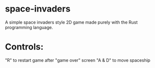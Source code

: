 # space-invaders
A simple space invaders style 2D game made purely with the Rust programming language.

# Controls: 
  "R" to restart game after "game over" screen
  "A & D" to move spaceship
